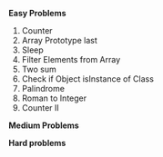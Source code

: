 **Easy Problems**

1. Counter
2. Array Prototype last
3. Sleep
4. Filter Elements from Array
5. Two sum
6. Check if Object isInstance of Class
7. Palindrome
8. Roman to Integer
9. Counter II


**Medium Problems**





**Hard problems**

